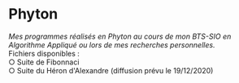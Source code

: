 # Phyton
<em> Mes programmes réalisés en Phyton au cours de mon BTS-SIO en Algorithme Appliqué ou lors de mes recherches personnelles. </em> </br>
Fichiers disponibles : </br>
○ Suite de Fibonnaci </br>
○ Suite du Héron d'Alexandre (diffusion prévu le 19/12/2020)
